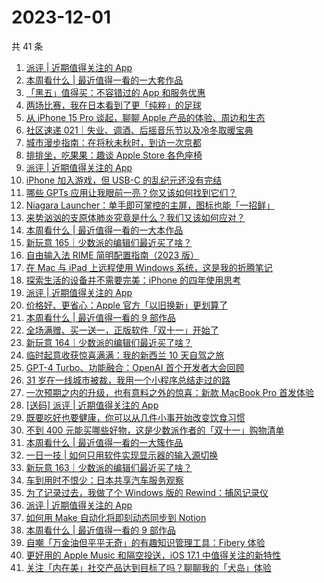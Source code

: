 # 2023-12-01

共 41 条

<!-- BEGIN SSPAI -->
<!-- 最后更新时间 2023-12-01 10:26:28 +0800 -->
1. [派评 | 近期值得关注的 App](https://sspai.com/post/84665)
1. [本周看什么 | 最近值得一看的一大套作品](https://sspai.com/post/84612)
1. [「黑五」值得买：不容错过的 App 和服务优惠](https://sspai.com/post/84611)
1. [两场比赛，我在日本看到了更「纯粹」的足球](https://sspai.com/post/84503)
1. [从 iPhone 15 Pro 谈起，聊聊 Apple 产品的体验、周边和生态](https://sspai.com/post/84552)
1. [社区速递 021｜失业、调酒、后摇音乐节以及冷冬取暖宝典](https://sspai.com/post/84538)
1. [城市漫步指南：在将秋未秋时，到访一次京都](https://sspai.com/post/84446)
1. [排排坐，吃果果：趣谈 Apple Store 各色座椅](https://sspai.com/post/84523)
1. [派评 | 近期值得关注的 App](https://sspai.com/post/84516)
1. [iPhone 加入游戏，但 USB-C 的乱纪元还没有完结](https://sspai.com/post/84508)
1. [哪些 GPTs 应用让我眼前一亮？你又该如何找到它们？](https://sspai.com/post/84471)
1. [Niagara Launcher：单手即可掌控的主屏，图标也能「一招鲜」](https://sspai.com/post/84498)
1. [来势汹汹的支原体肺炎究竟是什么？我们又该如何应对？](https://sspai.com/post/84473)
1. [本周看什么 | 最近值得一看的一大本作品](https://sspai.com/post/84477)
1. [新玩意 165｜少数派的编辑们最近买了啥？](https://sspai.com/post/84457)
1. [自由输入法 RIME 简明配置指南（2023 版）](https://sspai.com/post/84373)
1. [在 Mac 与 iPad 上远程使用 Windows 系统，这是我的折腾笔记](https://sspai.com/post/84443)
1. [探索生活的设备并不需要完美：iPhone 的四年使用思考](https://sspai.com/post/84362)
1. [派评 | 近期值得关注的 App](https://sspai.com/post/84389)
1. [价格好、更省心：Apple 官方「以旧换新」更划算了](https://sspai.com/post/84348)
1. [本周看什么 | 最近值得一看的 9 部作品](https://sspai.com/post/84326)
1. [全场满赠、买一送一，正版软件「双十一」开始了](https://sspai.com/post/84322)
1. [新玩意 164｜少数派的编辑们最近买了啥？](https://sspai.com/post/84306)
1. [临时起意收获惊喜满满：我的新西兰 10 天自驾之旅](https://sspai.com/post/84239)
1. [GPT-4 Turbo、功能融合：OpenAI 首个开发者大会回顾](https://sspai.com/post/84234)
1. [31 岁在一线城市被裁，我用一个小程序总结走过的路](https://sspai.com/post/83956)
1. [一次预期之内的升级，也有意料之外的惊喜：新款 MacBook Pro 首发体验](https://sspai.com/post/84212)
1. [[送码] 派评 | 近期值得关注的 App](https://sspai.com/post/84194)
1. [既要吃好也要健康，你可以从几件小事开始改变饮食习惯](https://sspai.com/post/84033)
1. [不到 400 元能买哪些好物，这是少数派作者的「双十一」购物清单](https://sspai.com/post/83991)
1. [本周看什么 | 最近值得一看的一大簇作品](https://sspai.com/post/84116)
1. [一日一技 | 如何只用软件实现显示器的输入源切换](https://sspai.com/post/83908)
1. [新玩意 163｜少数派的编辑们最近买了啥？](https://sspai.com/post/84088)
1. [车到用时不恨少：日本共享汽车服务观察](https://sspai.com/post/83639)
1. [为了记录过去，我做了个 Windows 版的 Rewind：捕风记录仪](https://sspai.com/post/83590)
1. [派评 | 近期值得关注的 App](https://sspai.com/post/83965)
1. [如何用 Make 自动化将即刻动态同步到 Notion](https://sspai.com/post/83490)
1. [本周看什么 | 最近值得一看的 9 部作品](https://sspai.com/post/83906)
1. [自嘲「万金油但平平无奇」的有趣知识管理工具：Fibery 体验](https://sspai.com/post/83859)
1. [更好用的 Apple Music 和隔空投送，iOS 17.1 中值得关注的新特性](https://sspai.com/post/83879)
1. [关注「内在美」社交产品达到目标了吗？聊聊我的「犬岛」体验](https://sspai.com/post/83758)
<!-- END SSPAI -->